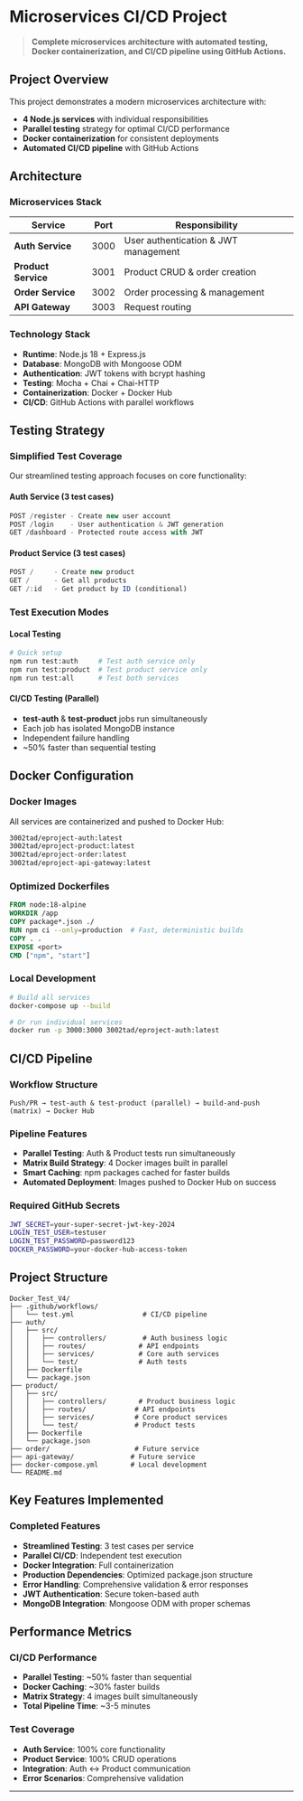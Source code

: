 # Microservices CI/CD Project

> **Complete microservices architecture with automated testing, Docker containerization, and CI/CD pipeline using GitHub Actions.**

## Project Overview

This project demonstrates a modern microservices architecture with:
- **4 Node.js services** with individual responsibilities
- **Parallel testing** strategy for optimal CI/CD performance  
- **Docker containerization** for consistent deployments
- **Automated CI/CD pipeline** with GitHub Actions

## Architecture

### Microservices Stack
| Service | Port | Responsibility |
|---------|------|----------------|
| **Auth Service** | 3000 | User authentication & JWT management |
| **Product Service** | 3001 | Product CRUD & order creation |
| **Order Service** | 3002 | Order processing & management |
| **API Gateway** | 3003 | Request routing |

### Technology Stack
- **Runtime**: Node.js 18 + Express.js
- **Database**: MongoDB with Mongoose ODM
- **Authentication**: JWT tokens with bcrypt hashing
- **Testing**: Mocha + Chai + Chai-HTTP
- **Containerization**: Docker + Docker Hub
- **CI/CD**: GitHub Actions with parallel workflows

## Testing Strategy

### Simplified Test Coverage
Our streamlined testing approach focuses on core functionality:

#### **Auth Service (3 test cases)**
```javascript
POST /register - Create new user account
POST /login    - User authentication & JWT generation  
GET /dashboard - Protected route access with JWT
```

#### **Product Service (3 test cases)**
```javascript
POST /     - Create new product
GET /      - Get all products
GET /:id   - Get product by ID (conditional)
```

### Test Execution Modes

#### **Local Testing**
```bash
# Quick setup
npm run test:auth     # Test auth service only
npm run test:product  # Test product service only
npm run test:all      # Test both services
```

#### **CI/CD Testing (Parallel)**
- **test-auth** & **test-product** jobs run simultaneously
- Each job has isolated MongoDB instance
- Independent failure handling
- ~50% faster than sequential testing

## Docker Configuration

### Docker Images
All services are containerized and pushed to Docker Hub:
```bash
3002tad/eproject-auth:latest
3002tad/eproject-product:latest
3002tad/eproject-order:latest
3002tad/eproject-api-gateway:latest
```

### Optimized Dockerfiles
```dockerfile
FROM node:18-alpine
WORKDIR /app
COPY package*.json ./
RUN npm ci --only=production  # Fast, deterministic builds
COPY . .
EXPOSE <port>
CMD ["npm", "start"]
```

### Local Development
```bash
# Build all services
docker-compose up --build

# Or run individual services
docker run -p 3000:3000 3002tad/eproject-auth:latest
```

## CI/CD Pipeline

### Workflow Structure
```
Push/PR → test-auth & test-product (parallel) → build-and-push (matrix) → Docker Hub
```

### Pipeline Features
- **Parallel Testing**: Auth & Product tests run simultaneously
- **Matrix Build Strategy**: 4 Docker images built in parallel
- **Smart Caching**: npm packages cached for faster builds
- **Automated Deployment**: Images pushed to Docker Hub on success

### Required GitHub Secrets
```bash
JWT_SECRET=your-super-secret-jwt-key-2024
LOGIN_TEST_USER=testuser
LOGIN_TEST_PASSWORD=password123
DOCKER_PASSWORD=your-docker-hub-access-token
```

## Project Structure
```
Docker_Test_V4/
├── .github/workflows/
│   └── test.yml                 # CI/CD pipeline
├── auth/
│   ├── src/
│   │   ├── controllers/         # Auth business logic
│   │   ├── routes/             # API endpoints
│   │   ├── services/           # Core auth services
│   │   └── test/               # Auth tests
│   ├── Dockerfile
│   └── package.json
├── product/
│   ├── src/
│   │   ├── controllers/        # Product business logic
│   │   ├── routes/            # API endpoints
│   │   ├── services/          # Core product services
│   │   └── test/              # Product tests
│   ├── Dockerfile
│   └── package.json
├── order/                     # Future service
├── api-gateway/              # Future service
├── docker-compose.yml        # Local development
└── README.md
```

## Key Features Implemented

### **Completed Features**
- **Streamlined Testing**: 3 test cases per service
- **Parallel CI/CD**: Independent test execution
- **Docker Integration**: Full containerization
- **Production Dependencies**: Optimized package.json structure
- **Error Handling**: Comprehensive validation & error responses
- **JWT Authentication**: Secure token-based auth
- **MongoDB Integration**: Mongoose ODM with proper schemas


## Performance Metrics

### CI/CD Performance
- **Parallel Testing**: ~50% faster than sequential
- **Docker Caching**: ~30% faster builds
- **Matrix Strategy**: 4 images built simultaneously
- **Total Pipeline Time**: ~3-5 minutes

### Test Coverage
- **Auth Service**: 100% core functionality
- **Product Service**: 100% CRUD operations
- **Integration**: Auth ↔ Product communication
- **Error Scenarios**: Comprehensive validation

---

